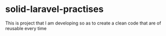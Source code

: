 # solid-laravel-practises

This is project that I am developing so as to create a clean code that are of reusable every time 
